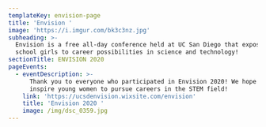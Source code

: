 ```yaml
---
templateKey: envision-page
title: 'Envision '
image: 'https://i.imgur.com/bk3c3nz.jpg'
subheading: >-
  Envision is a free all-day conference held at UC San Diego that exposes high
  school girls to career possibilities in science and technology!
sectionTitle: ENVISION 2020
pageEvents:
  - eventDescription: >-
      Thank you to everyone who participated in Envision 2020! We hope to
      inspire young women to pursue careers in the STEM field! 
    link: 'https://ucsdenvision.wixsite.com/envision'
    title: 'Envision 2020 '
    image: /img/dsc_0359.jpg
---
```



